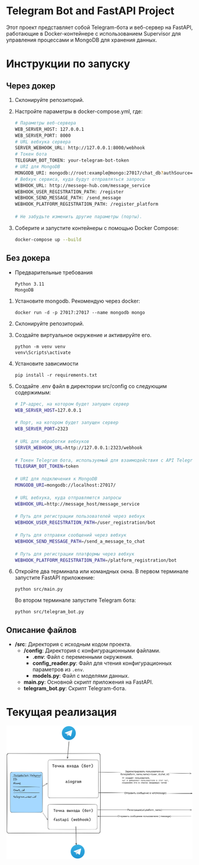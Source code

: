# Telegram Bot and FastAPI Project

Этот проект представляет собой Telegram-бота и веб-сервер на FastAPI, работающие в Docker-контейнере с использованием Supervisor для управления процессами и MongoDB для хранения данных.

# Инструкции по запуску

## Через докер
1. Склонируйте репозиторий.

2. Настройте параметры в docker-compose.yml, где:

    ```sh
    # Параметры веб-сервера
    WEB_SERVER_HOST: 127.0.0.1
    WEB_SERVER_PORT: 8000
    # URL вебхука сервера
    SERVER_WEBHOOK_URL: http://127.0.0.1:8000/webhook
    # Токен бота
    TELEGRAM_BOT_TOKEN: your-telegram-bot-token
    # URI для MongoDB
    MONGODB_URI: mongodb://root:example@mongo:27017/chat_db?authSource=admin
    # Вебхук сервиса, куда будут отправляться запросы
    WEBHOOK_URL: http://messege-hub.com/message_service
    WEBHOOK_USER_REGISTRATION_PATH: /register
    WEBHOOK_SEND_MESSAGE_PATH: /send_message
    WEBHOOK_PLATFORM_REGISTRATION_PATH: /register_platform

    # Не забудьте изменить другие параметры (порты).
    ```


3. Соберите и запустите контейнеры с помощью Docker Compose:
    ```sh
    docker-compose up --build
    ```

## Без докера
- Предварительные требования
    ```
    Python 3.11
    MongoDB
    ```
1. Установите mongodb. Рекомендую через docker:
    ```
    docker run -d -p 27017:27017 --name mongodb mongo
    ```
1. Склонируйте репозиторий.
2. Создайте виртуальное окружение и активируйте его.
    ```
    python -m venv venv
    venv\Scripts\activate
    ```
3. Установите зависимости
    ```
    pip install -r requirements.txt
    ```
4. Создайте .env файл в директории src/config со следующим содержимым:
    ```sh
    # IP-адрес, на котором будет запущен сервер
    WEB_SERVER_HOST=127.0.0.1

    # Порт, на котором будет запущен сервер
    WEB_SERVER_PORT=2323

    # URL для обработки вебхуков
    SERVER_WEBHOOK_URL=http://127.0.0.1:2323/webhook

    # Токен Telegram бота, используемый для взаимодействия с API Telegram
    TELEGRAM_BOT_TOKEN=token

    # URI для подключения к MongoDB
    MONGODB_URI=mongodb://localhost:27017/

    # URL вебхука, куда отправляются запросы 
    WEBHOOK_URL=http://message_host/message_service

    # Путь для регистрации пользователей через вебхук
    WEBHOOK_USER_REGISTRATION_PATH=/user_registration/bot

    # Путь для отправки сообщений через вебхук
    WEBHOOK_SEND_MESSAGE_PATH=/send_a_message_to_chat

    # Путь для регистрации платформы через вебхук
    WEBHOOK_PLATFORM_REGISTRATION_PATH=/platform_registration/bot
    ```

5. Откройте два терминала или командных окна. В первом терминале запустите FastAPI приложение:
    ```
    python src/main.py
    ```

    Во втором терминале запустите Telegram бота:
    ```
    python src/telegram_bot.py
    ```

## Описание файлов

- **/src**: Директория с исходным кодом проекта.
  - **/config**: Директория с конфигурационными файлами.
    - **.env**: Файл с переменными окружения.
    - **config_reader.py**: Файл для чтения конфигурационных параметров из `.env`.
    - **models.py**: Файл с моделями данных.
  - **main.py**: Основной скрипт приложения на FastAPI.
  - **telegram_bot.py**: Скрипт Telegram-бота.

# Текущая реализация
![excalidraw picture](./images/excalidraw.png)


